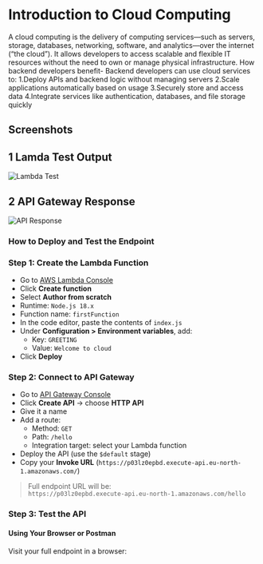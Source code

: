 
# Introduction to Cloud Computing 
A cloud computing is the delivery of computing services—such as servers, storage, databases, networking, software, and analytics—over the internet (“the cloud”). It allows developers to access scalable and flexible IT resources without the need to own or manage physical infrastructure.
How backend developers benefit-
Backend developers can use cloud services to:
1.Deploy APIs and backend logic without managing servers
2.Scale applications automatically based on usage
3.Securely store and access data
4.Integrate services like authentication, databases, and file storage quickly
## Screenshots
## 1 Lamda Test Output
![Lambda Test](./screenshots/lamda-test.png)
## 2 API Gateway Response
![API Response](./screenshots/api-response.png)

###  How to Deploy and Test the Endpoint

###  Step 1: Create the Lambda Function
- Go to [AWS Lambda Console](https://console.aws.amazon.com/lambda)
- Click **Create function**
- Select **Author from scratch**
- Runtime: `Node.js 18.x`
- Function name: `firstFunction`
- In the code editor, paste the contents of `index.js`
- Under **Configuration > Environment variables**, add:
  - Key: `GREETING`
  - Value: `Welcome to cloud`
- Click **Deploy**

### Step 2: Connect to API Gateway
- Go to [API Gateway Console](https://console.aws.amazon.com/apigateway)
- Click **Create API** → choose **HTTP API**
- Give it a name
- Add a route:
  - Method: `GET`
  - Path: `/hello`
  - Integration target: select your Lambda function
- Deploy the API (use the `$default` stage)
- Copy your **Invoke URL** (`https://p03lz0epbd.execute-api.eu-north-1.amazonaws.com/`)

> Full endpoint URL will be:  
> `https://p03lz0epbd.execute-api.eu-north-1.amazonaws.com/hello`

###  Step 3: Test the API

####  Using Your Browser or Postman
Visit your full endpoint in a browser:
